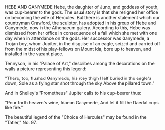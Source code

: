 HEBE AND GANYMEDE
  Hebe, the daughter of Juno, and goddess of youth, was cup-bearer
  to the gods. The usual story is that she resigned her office on
  becoming the wife of Hercules. But there is another statement which
  our countryman Crawford, the sculptor, has adopted in his group of
  Hebe and Ganymede, now in the Athenaeum gallery. According to this,
  Hebe was dismissed from her office in consequence of a fall which
  she met with one day when in attendance on the gods. Her successor was
  Ganymede, a Trojan boy, whom Jupiter, in the disguise of an eagle,
  seized and carried off from the midst of his play-fellows on Mount
  Ida, bore up to heaven, and installed in the vacant place.

  Tennyson, in his "Palace of Art," describes among the decorations on
  the walls a picture representing this legend:

  "There, too, flushed Ganymede, his rosy thigh
  Half buried in the eagle's down,
  Sole as a flying star shot through the sky
  Above the pillared town."

  And in Shelley's "Prometheus" Jupiter calls to his cup-bearer thus:

  "Pour forth heaven's wine, Idaean Ganymede,
  And let it fill the Daedal cups like fire."

  The beautiful legend of the "Choice of Hercules" may be found in the
  "Tatler," No. 97.